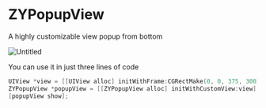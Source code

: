 # ZYPopupView
A highly customizable view popup from bottom

![Untitled](https://user-images.githubusercontent.com/15340066/146524781-6cfca47f-059e-46d2-9f6f-5c6ecde1f323.gif)

You can use it in just three lines of code
```Objective-C
UIView *view = [[UIView alloc] initWithFrame:CGRectMake(0, 0, 375, 300)];
ZYPopupView *popupView = [[ZYPopupView alloc] initWithCustomView:view];
[popupView show];
```
